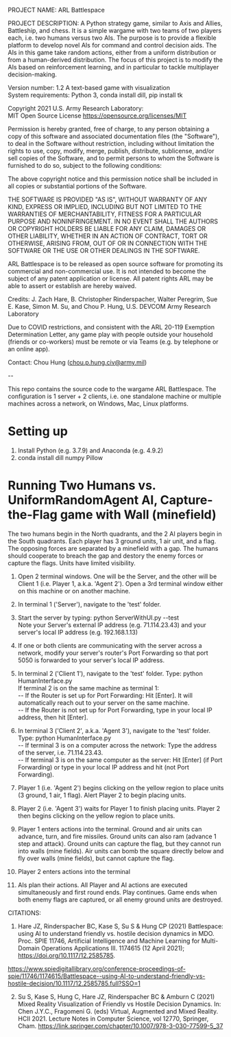 PROJECT NAME: ARL Battlespace

PROJECT DESCRIPTION: A Python strategy game, similar to Axis and Allies, Battleship, and chess. It is a simple wargame with two teams of two players each, i.e. two humans versus two AIs. The purpose is to provide a flexible platform to develop novel AIs for command and control decision aids. The AIs in this game take random actions, either from a uniform distribution or from a human-derived distribution. The focus of this project is to modify the AIs based on reinforcement learning, and in particular to tackle multiplayer decision-making.


Version number:  1.2   A text-based game with visualization<BR>
System requirements: 	Python 3, conda install dill, pip install tk

Copyright 2021 U.S. Army Research Laboratory:  
	 	 MIT Open Source License 
            https://opensource.org/licenses/MIT

Permission is hereby granted, free of charge, to any person obtaining a copy of this software and associated documentation files (the "Software"), to deal in the Software without restriction, including without limitation the rights to use, copy, modify, merge, publish, distribute, sublicense, and/or sell copies of the Software, and to permit persons to whom the Software is furnished to do so, subject to the following conditions:

The above copyright notice and this permission notice shall be included in all copies or substantial portions of the Software.

THE SOFTWARE IS PROVIDED "AS IS", WITHOUT WARRANTY OF ANY KIND, EXPRESS OR IMPLIED, INCLUDING BUT NOT LIMITED TO THE WARRANTIES OF MERCHANTABILITY, FITNESS FOR A PARTICULAR PURPOSE AND NONINFRINGEMENT. IN NO EVENT SHALL THE AUTHORS OR COPYRIGHT HOLDERS BE LIABLE FOR ANY CLAIM, DAMAGES OR OTHER LIABILITY, WHETHER IN AN ACTION OF CONTRACT, TORT OR OTHERWISE, ARISING FROM, OUT OF OR IN CONNECTION WITH THE SOFTWARE OR THE USE OR OTHER DEALINGS IN THE SOFTWARE.

ARL Battlespace is to be released as open source software for promoting its commercial and non-commercial use. It is not intended to become the subject of any patent application or license. All patent rights ARL may be able to assert or establish are hereby waived.


Credits: J. Zach Hare, B. Christopher Rinderspacher, Walter Peregrim, Sue E. Kase, Simon M. Su, and Chou P. Hung, U.S. DEVCOM Army Research Laboratory


Due to COVID restrictions, and consistent with the ARL 20-119 Exemption Determination Letter, any game play with people outside your household (friends or co-workers) must be remote or via Teams (e.g. by telephone or an online app).

Contact: Chou Hung (chou.p.hung.civ@army.mil)

--

This repo contains the source code to the wargame ARL Battlespace. The configuration is 1 server + 2 clients, i.e. one standalone machine or multiple machines across a network, on Windows, Mac, Linux platforms.

# Setting up
1) Install Python (e.g. 3.7.9) and Anaconda (e.g. 4.9.2)
2) conda install dill numpy Pillow

# Running Two Humans vs. UniformRandomAgent AI, Capture-the-Flag game with Wall (minefield)
The two humans begin in the North quadrants, and the 2 AI players begin in the South quadrants. Each player has 3 ground units, 1 air unit, and a flag. The opposing forces are separated by a minefield with a gap. The humans should cooperate to breach the gap and destory the enemy forces or capture the flags. Units have limited visibility.


1) Open 2 terminal windows. One will be the Server, and the other will be Client 1 (i.e. Player 1, a.k.a. 'Agent 2'). Open a 3rd terminal window either on this machine or on another machine.

2) In terminal 1 ('Server'), navigate to the 'test' folder.

3) Start the server by typing: python ServerWithUI.py --test<BR>
	Note your Server's external IP address (e.g. 71.114.23.43) and your server's local IP address (e.g. 192.168.1.13)

4) If one or both clients are communicating with the server across a network, modify your server's router's Port Forwarding so that port 5050 is forwarded to your server's local IP address.

5) In terminal 2 ('Client 1'), navigate to the 'test' folder.  Type:  python HumanInterface.py<BR>
If terminal 2 is on the same machine as terminal 1:<BR>
--   If the Router is set up for Port Forwarding: Hit [Enter].  It will automatically reach out to your server on the same machine.<BR>
--   If the Router is not set up for Port Forwarding, type in your local IP address, then hit [Enter].

6) In terminal 3 ('Client 2', a.k.a. 'Agent 3'), navigate to the 'test' folder. Type:  python HumanInterface.py<BR>
-- If terminal 3 is on a computer across the network: Type the address of the server, i.e. 71.114.23.43.<BR>
-- If terminal 3 is on the same computer as the server: Hit [Enter] (if Port Forwarding) or type in your local IP address and hit <enter> (not Port Forwarding).

7) Player 1 (i.e. 'Agent 2') begins clicking on the yellow region to place units (3 ground, 1 air, 1 flag). Alert Player 2 to begin placing units.

8) Player 2 (i.e. 'Agent 3') waits for Player 1 to finish placing units. Player 2 then begins clicking on the yellow region to place units.

9) Player 1 enters actions into the terminal.  Ground and air units can advance, turn, and fire missiles. Ground units can also ram (advance 1 step and attack). Ground units can capture the flag, but they cannot run into walls (mine fields). Air units can bomb the square directly below and fly over walls (mine fields), but cannot capture the flag.

10) Player 2 enters actions into the terminal

11) AIs plan their actions. All Player and AI actions are executed simultaneously and first round ends. Play continues. Game ends when both enemy flags are captured, or all enemy ground units are destroyed.


CITATIONS:  

1.    Hare JZ, Rinderspacher BC, Kase S, Su S & Hung CP (2021) Battlespace: using AI to understand friendly vs. hostile decision dynamics in MDO. Proc. SPIE 11746, Artificial Intelligence and Machine Learning for Multi-Domain Operations Applications III. 1174615 (12 April 2021); https://doi.org/10.1117/12.2585785.

https://www.spiedigitallibrary.org/conference-proceedings-of-spie/11746/1174615/Battlespace--using-AI-to-understand-friendly-vs-hostile-decision/10.1117/12.2585785.full?SSO=1


2.    Su S, Kase S, Hung C, Hare JZ, Rinderspacher BC & Amburn C (2021) Mixed Reality Visualization of Friendly vs Hostile Decision Dynamics. In: Chen J.Y.C., Fragomeni G. (eds) Virtual, Augmented and Mixed Reality. HCII 2021. Lecture Notes in Computer Science, vol 12770, Springer, Cham.  https://link.springer.com/chapter/10.1007/978-3-030-77599-5_37 
